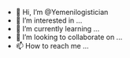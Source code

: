 - 👋 Hi, I’m @Yemenilogistician
- 👀 I’m interested in ...
- 🌱 I’m currently learning ...
- 💞️ I’m looking to collaborate on ...
- 📫 How to reach me ...

<!---
Yemenilogistician/Yemenilogistician is a ✨ special ✨ repository because its `README.md` (this file) appears on your GitHub profile.
You can click the Preview link to take a look at your changes.
--->
